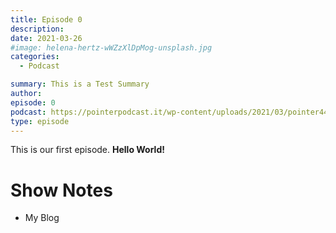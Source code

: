 ```yaml
---
title: Episode 0
description:
date: 2021-03-26
#image: helena-hertz-wWZzXlDpMog-unsplash.jpg
categories:
  - Podcast

summary: This is a Test Summary
author:
episode: 0
podcast: https://pointerpodcast.it/wp-content/uploads/2021/03/pointer44.mp3
type: episode
---
```


This is our first episode. **Hello World!**

# Show Notes

- My Blog
